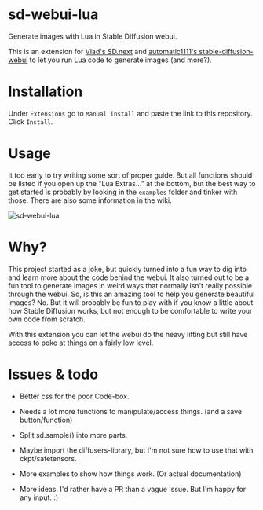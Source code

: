# sd-webui-lua
Generate images with Lua in Stable Diffusion webui.

This is an extension for [Vlad's SD.next](https://github.com/vladmandic/automatic/) and [automatic1111's stable-diffusion-webui](https://github.com/AUTOMATIC1111/stable-diffusion-webui) to let you run Lua code to generate images (and more?).

# Installation

Under `Extensions` go to `Manual install` and paste the link to this repository. Click `Install`.

# Usage

It too early to try writing some sort of proper guide. But all functions should be listed if you open up the "Lua Extras..." at the bottom, but the best way to get started is probably by looking in the `examples` folder and tinker with those. There are also some information in the wiki.

![sd-webui-lua](https://github.com/yownas/sd-webui-lua/assets/13150150/f5bbd9f0-1519-4219-8ff0-a296c4ec1172)

# Why?

This project started as a joke, but quickly turned into a fun way to dig into and learn more about the code behind the webui. It also turned out
to be a fun tool to generate images in weird ways that normally isn't really possible through the webui. So, is this an amazing tool to help you
generate beautiful images? No. But it will probably be fun to play with if you know a little about how Stable Diffusion works, but not enough
to be comfortable to write your own code from scratch.

With this extension you can let the webui do the heavy lifting but still have access to poke at things on a fairly low level.

# Issues & todo

* Better css for the poor Code-box.

* Needs a lot more functions to manipulate/access things. (and a save button/function)

* Split sd.sample() into more parts.

* Maybe import the diffusers-library, but I'm not sure how to use that with ckpt/safetensors.

* More examples to show how things work. (Or actual documentation)

* More ideas. I'd rather have a PR than a vague Issue. But I'm happy for any input. :)


